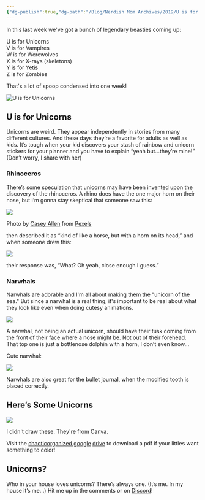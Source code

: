 ```yaml
---
{"dg-publish":true,"dg-path":"/Blog/Nerdish Mom Archives/2019/U is for Unicorns.md","permalink":"//blog/nerdish-mom-archives/2019/u-is-for-unicorns/","title":"U is for Unicorns","created":"","updated":""}
---
```



In this last week we've got a bunch of legendary beasties coming up:

U is for Unicorns  
V is for Vampires  
W is for Werewolves  
X is for X-rays (skeletons)   
Y is for Yetis  
Z is for Zombies

That's a lot of spoop condensed into one week! 

![U is for Unicorns](https://lh3.googleusercontent.com/yV3wdpqRpj99zDflxkIG589oxhWA4mIPTjiKBIp7k-J-dc2sfqIko5IvAFMBg5WK-NAnxri-Dz65U3baD-kZmOs0ZFyDTL5Y4HGM6QbubwWNAOcQF5NUddXJ1X4_ItKBBFfZW0zH)

## **U is for Unicorns**

Unicorns are weird. They appear independently in stories from many different cultures. And these days they’re a favorite for adults as well as kids. It’s tough when your kid discovers your stash of rainbow and unicorn stickers for your planner and you have to explain “yeah but...they’re mine!” (Don’t worry, I share with her)

### **Rhinoceros**

There’s some speculation that unicorns may have been invented upon the discovery of the rhinoceros. A rhino does have the one major horn on their nose, but I’m gonna stay skeptical that someone saw this:

![](https://lh4.googleusercontent.com/VlKoe3XCpX8kvi6EorRYz2HqWqdeTsRDyflitJV_hDTMCN6Db7SJHbk5JoIsMJvWu8eIsoLhckCohAACmND0bmlKtXLlJM_kgjbz9dfjdWSK3YJi7pIYQTXsvnf5qyFifoWrkFoy)

  
Photo by [Casey Allen](https://www.pexels.com/@caseygeneallen?utm_content=attributionCopyText&utm_medium=referral&utm_source=pexels) from [Pexels](https://www.pexels.com/photo/africa-wildlife-wilderness-rhino-16040/?utm_content=attributionCopyText&utm_medium=referral&utm_source=pexels)

then described it as “kind of like a horse, but with a horn on its head,” and when someone drew this:

![](https://lh4.googleusercontent.com/s7odzsGGY5VSDHe3PL_ecoo2mZ4k6kI2K7_gGFPgvEu-mS2eUTCx9F1GODseE-zZQ-I4otAOYkQUGkkNRH1vBdZOy3uTRW5cjZoyNXJ52aSkP_7GfhUVEdaIxrlGuFnZKEBfFGTl)

their response was, “What? Oh yeah, close enough I guess.”

### **Narwhals**

Narwhals are adorable and I'm all about making them the "unicorn of the sea." But since a narwhal is a real thing, it's important to be real about what they look like even when doing cutesy animations. 

![](https://lh3.googleusercontent.com/UPTfiqO3K2uEZ2yYfSuDgNIIApuWxgekcrg_91tZX1dfomAOL8j72cScuuU6CBNQuvH3EfSDUj4amq0z2axs4jW3FMJSwO9Yg_pk7DPf4s-w7fMhJiAMLploUVu5NRNGvyaHi7-g)

A narwhal, not being an actual unicorn, should have their tusk coming from the front of their face where a nose might be. Not out of their forehead. That top one is just a bottlenose dolphin with a horn, I don’t even know…

Cute narwhal:

![](https://lh6.googleusercontent.com/O1yckink-0bGN8rDjkGWDRPbr_NCYfVXGxqUVPj7snJPJJGK15A7ZyaNEDDNRDRQPU-OJZULUOl1EOg2NoEjc_sbkai8on2l1dHSjGRH2UZIvjrwUfcBYo9q5dWOWN9j2jwODefz)

Narwhals are also great for the bullet journal, when the modified tooth is placed correctly.

## **Here’s Some Unicorns**

![](https://lh3.googleusercontent.com/ci-SQFrvqAlTT2kd7c8eP9cQMB5lCTE-NvXcSZ45bPFI-XTJ59pQ1Qhj0OB0VD4mowbBgicQdvrH77KoSyOxD7V30HLGxsTo7_ONGVdZlHZUVEqYmHwIRGHdypNDmNqsR1Z3losE)

I didn't draw these. They're from Canva.

Visit the [chaoticorganized google](https://drive.google.com/drive/folders/1i5iicLyqkK8l6NuCTLNER3yEPHheVcjD?usp=sharing) [drive](https://drive.google.com/open?id=1IeXjASuw4XsMoFqg1Mbo-B_11j_sHil-) to download a pdf if your littles want something to color!

## **Unicorns?**

Who in your house loves unicorns? There’s always one. (It’s me. In my house it’s me…) Hit me up in the comments or on [Discord](https://discord.gg/JkPbnhb)!
